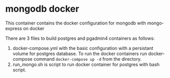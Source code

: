 # mongodb docker

This container contains the docker configuration for mongodb with mongo-express on docker

There are 3 files to build postgres and pgadmin4 containers as follows:

1. docker-compose.yml with the basic configuration with a persistant volume for postgres database.
    To run the docker containers run docker-compose command `docker-compose up -d` from the directory.
2. run_mongo.sh is script to run docker container for postgres with bash script.

